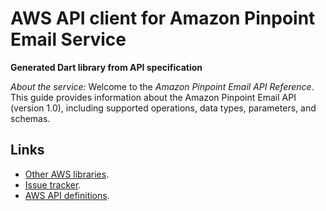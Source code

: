 # AWS API client for Amazon Pinpoint Email Service

**Generated Dart library from API specification**

*About the service:*
Welcome to the <i>Amazon Pinpoint Email API Reference</i>. This guide
provides information about the Amazon Pinpoint Email API (version 1.0),
including supported operations, data types, parameters, and schemas.

## Links

- [Other AWS libraries](https://github.com/agilord/aws_client/tree/master/generated).
- [Issue tracker](https://github.com/agilord/aws_client/issues).
- [AWS API definitions](https://github.com/aws/aws-sdk-js/tree/master/apis).
